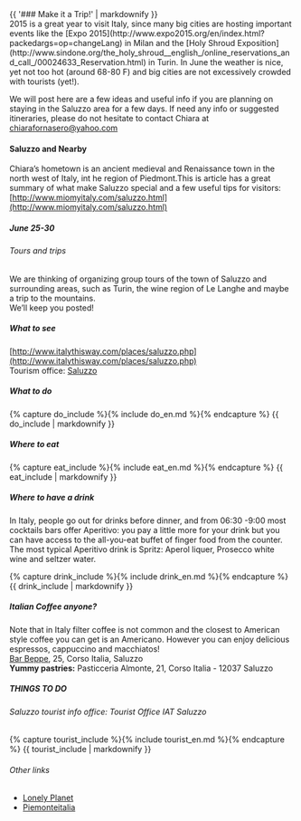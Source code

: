 <div class="heading">
<div class="text_line left"></div>
{{ '### Make it a Trip!' | markdownify }}
<div class="text_line right"></div>
</div>
  2015 is a great year to visit Italy, since many big cities are hosting important events like the [Expo 2015](http://www.expo2015.org/en/index.html?packedargs=op=changeLang) in Milan and the [Holy Shroud Exposition](http://www.sindone.org/the_holy_shroud__english_/online_reservations_and_call_/00024633_Reservation.html) in Turin. In June the weather is nice, yet not too hot (around 68-80 F) and big cities are not excessively crowded with tourists (yet!).

  We will post here are a few ideas and useful info if you are planning on staying in the Saluzzo area for a few days. If need any info or suggested itineraries, please do not hesitate to contact Chiara at chiarafornasero@yahoo.com

#### Saluzzo and Nearby
  Chiara’s hometown is an ancient medieval and Renaissance town in the north west of Italy, int he region of Piedmont.This is article has a great summary of what make Saluzzo special and a few useful tips for visitors: [http://www.miomyitaly.com/saluzzo.html](http://www.miomyitaly.com/saluzzo.html)

##### June 25-30

###### Tours and trips
  We are thinking of organizing group tours of the town of Saluzzo and surrounding areas, such as Turin, the wine region of Le Langhe and maybe a trip to the mountains.   
We’ll keep you posted!


##### What to see
[http://www.italythisway.com/places/saluzzo.php](http://www.italythisway.com/places/saluzzo.php)  
Tourism office: [Saluzzo](http://www.saluzzoturistica.it/itinerari_scheda.php?id=425)

##### What to do
<div class="info">
{% capture do_include %}{% include do_en.md %}{% endcapture %}
{{ do_include | markdownify }}
</div>

##### Where to eat

<div class="info">
{% capture eat_include %}{% include eat_en.md %}{% endcapture %}
{{ eat_include | markdownify }}
</div>

##### Where to have a drink
  In Italy, people go out for drinks before dinner, and from 06:30 -9:00 most cocktails bars offer Aperitivo: you pay a little more for your drink but you can have access to the all-you-eat buffet of finger food from the counter.  
The most typical Aperitivo drink is Spritz: Aperol liquer, Prosecco white wine and seltzer water. 

<div class="info">
{% capture drink_include %}{% include drink_en.md %}{% endcapture %}
{{ drink_include | markdownify }}
</div>


##### Italian Coffee anyone?
 Note that in Italy filter coffee is not common and the closest to American style coffee you can get is an Americano. However you can enjoy delicious espressos, cappuccino and macchiatos!  
[Bar Beppe](http://www.saluzzoturistica.it/ospitalita_scheda.php?id=2127), 25, Corso Italia, Saluzzo  
**Yummy pastries:**  Pasticceria Almonte, 21, Corso Italia - 12037 Saluzzo  

##### THINGS TO DO

###### Saluzzo tourist info office: Tourist Office IAT Saluzzo
<div class="info">
{% capture tourist_include %}{% include tourist_en.md %}{% endcapture %}
{{ tourist_include | markdownify }}
</div>

###### Other links
 * [Lonely Planet](http://www.lonelyplanet.com/italy/liguria-piedmont-and-valle-daosta/saluzzo/things-to-do)
 * [Piemonteitalia](http://www.piemonteitalia.eu/en/comuni/dettaglio/21/cuneo/saluzzo.html)
